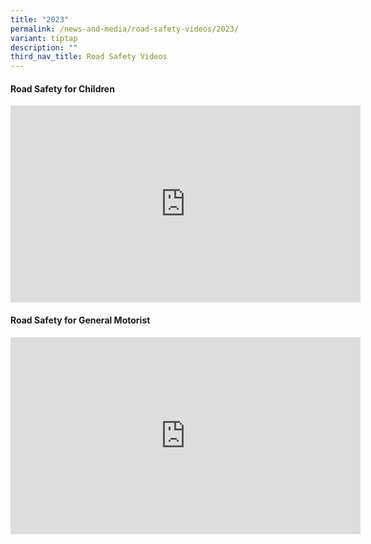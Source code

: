 ```yaml
---
title: "2023"
permalink: /news-and-media/road-safety-videos/2023/
variant: tiptap
description: ""
third_nav_title: Road Safety Videos
---
```

<h4>Road Safety for Children</h4>
<div class="iframe-wrapper">
<iframe height="315" width="560" allowfullscreen="true" frameborder="0" src="https://www.youtube.com/embed/kX3XNZEozYQ?si=UQX1v0N7tW0Dtv6F"></iframe>
</div>
<h4>Road Safety for General Motorist</h4>
<div class="iframe-wrapper">
<iframe height="315" width="560" allowfullscreen="true" frameborder="0" src="https://www.youtube.com/embed/BJicpuf8BR8?si=Ty8K5fqY8F76itOQ"></iframe>
</div>
<p></p>